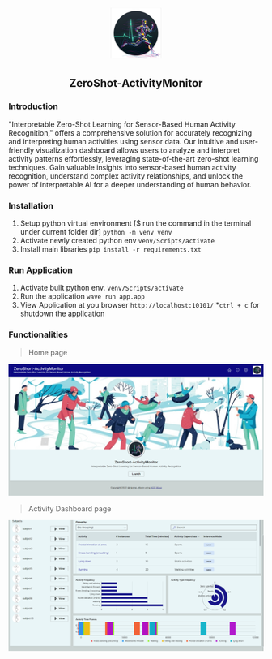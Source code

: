 <h1 align='center'>
    <img src='static/logo1.jpg' width="100" />
    
</h1>
<h2 align='center'> ZeroShot-ActivityMonitor </h2>

### Introduction
"Interpretable Zero-Shot Learning for Sensor-Based Human Activity Recognition," offers a comprehensive solution for accurately recognizing and interpreting human activities using sensor data. Our intuitive and user-friendly visualization dashboard allows users to analyze and interpret activity patterns effortlessly, leveraging state-of-the-art zero-shot learning techniques. Gain valuable insights into sensor-based human activity recognition, understand complex activity relationships, and unlock the power of interpretable AI for a deeper understanding of human behavior.

### Installation 
1. Setup python virtual environment [$ run the command in the terminal under current folder dir]
   `python -m venv venv`
2. Activate newly created python env
   `venv/Scripts/activate`
3. Install main libraries
   `pip install -r requirements.txt`

### Run Application 
1. Activate built python env.
   `venv/Scripts/activate`
2. Run the application 
   `wave run app.app`
3. View Application at you browser
   `http://localhost:10101/`
*`ctrl + c` for shutdown the application

### Functionalities  

> Home page
<img src='static/home_page.png' />

> Activity Dashboard page
<img src='static/dashboard.png' />

